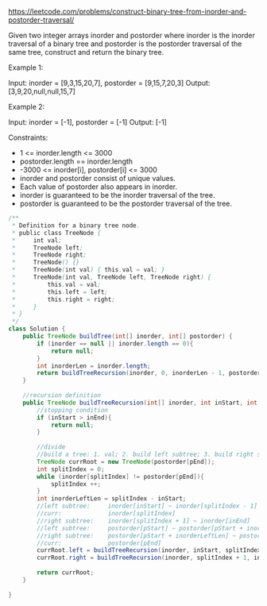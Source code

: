 
https://leetcode.com/problems/construct-binary-tree-from-inorder-and-postorder-traversal/

Given two integer arrays inorder and postorder where inorder is the inorder traversal of a binary tree and postorder is the postorder traversal of the same tree, construct and return the binary tree.

 

Example 1:


Input: inorder = [9,3,15,20,7], postorder = [9,15,7,20,3]
Output: [3,9,20,null,null,15,7]

Example 2:

Input: inorder = [-1], postorder = [-1]
Output: [-1]
 

Constraints:

- 1 <= inorder.length <= 3000
- postorder.length == inorder.length
- -3000 <= inorder[i], postorder[i] <= 3000
- inorder and postorder consist of unique values.
- Each value of postorder also appears in inorder.
- inorder is guaranteed to be the inorder traversal of the tree.
- postorder is guaranteed to be the postorder traversal of the tree.


```java
/**
 * Definition for a binary tree node.
 * public class TreeNode {
 *     int val;
 *     TreeNode left;
 *     TreeNode right;
 *     TreeNode() {}
 *     TreeNode(int val) { this.val = val; }
 *     TreeNode(int val, TreeNode left, TreeNode right) {
 *         this.val = val;
 *         this.left = left;
 *         this.right = right;
 *     }
 * }
 */
class Solution {
    public TreeNode buildTree(int[] inorder, int[] postorder) {
        if (inorder == null || inorder.length == 0){
            return null;
        }
        int inorderLen = inorder.length;
        return buildTreeRecursion(inorder, 0, inorderLen - 1, postorder, 0, inorderLen - 1);
    }
    
    //recursion definition
    public TreeNode buildTreeRecursion(int[] inorder, int inStart, int inEnd, int[] postorder, int pStart, int pEnd){
        //stopping condition
        if (inStart > inEnd){
            return null;
        }
        
        //divide
        //build a tree: 1. val; 2. build left subtree; 3. build right subtree.
        TreeNode currRoot = new TreeNode(postorder[pEnd]);
        int splitIndex = 0;
        while (inorder[splitIndex] != postorder[pEnd]){
            splitIndex ++;
        }
        int inorderLeftLen = splitIndex - inStart;
        //left subtree:     inorder[inStart] ~ inorder[splitIndex - 1]
        //curr:             inorder[splitIndex]
        //right subtree:    inorder[splitIndex + 1] ~ inorder[inEnd]
        //left subtree:     postorder[pStart] ~ postorder[pStart + inorderLeftLen - 1]
        //right subtree:    postorder[pStart + inorderLeftLen] ~ postorder[pEnd - 1]
        //curr:             postorder[pEnd]
        currRoot.left = buildTreeRecursion(inorder, inStart, splitIndex - 1, postorder, pStart, pStart + inorderLeftLen - 1);
        currRoot.right = buildTreeRecursion(inorder, splitIndex + 1, inEnd, postorder, pStart + inorderLeftLen, pEnd - 1);
        
        return currRoot;
    }
        
}
```